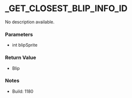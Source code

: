 # _GET_CLOSEST_BLIP_INFO_ID

No description available.

### Parameters
* int blipSprite

### Return Value
* Blip

### Notes
* Build: 1180

